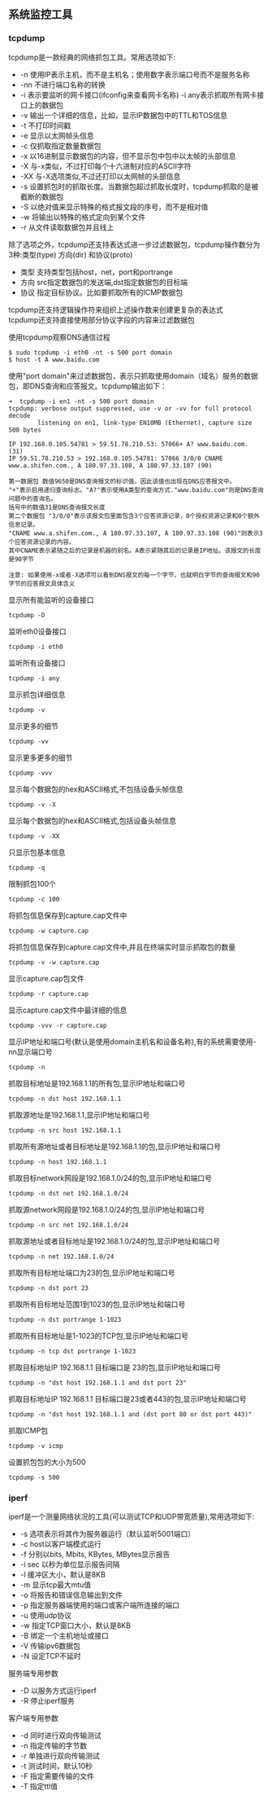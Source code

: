 ##  系统监控工具 

### tcpdump

tcpdump是一款经典的网络抓包工具。常用选项如下:

*  -n 使用IP表示主机，而不是主机名；使用数字表示端口号而不是服务名称  
*  -nn 不进行端口名称的转换
*  -i 表示要监听的网卡接口(ifconfig来查看网卡名称) -i any表示抓取所有网卡接口上的数据包
*  -v 输出一个详细的信息，比如，显示IP数据包中的TTL和TOS信息
*  -t 不打印时间戳
*  -e 显示以太网帧头信息
*  -c 仅抓取指定数量数据包
*  -x 以16进制显示数据包的内容，但不显示包中包中以太帧的头部信息
*  -X 与-x类似，不过打印每个十六进制对应的ASCII字符
*  -XX 与-X选项类似,不过还打印以太网帧的头部信息
*  -s 设置抓包时的抓取长度。当数据包超过抓取长度时，tcpdump抓取的是被截断的数据包
*  -S 以绝对值来显示特殊的格式报文段的序号，而不是相对值
*  -w 将输出以特殊的格式定向到某个文件
*  -r 从文件读取数据包并且线上

除了选项之外，tcpdump还支持表达式进一步过滤数据包，tcpdump操作数分为3种:类型(type) 方向(dir) 和协议(proto)

*  类型 支持类型包括host，net，port和portrange
*  方向 src指定数据包的发送端,dst指定数据包的目标端 
*  协议 指定目标协议。比如要抓取所有的ICMP数据包

tcpdump还支持逻辑操作符来组织上述操作数来创建更复杂的表达式    
tcpdump还支持直接使用部分协议字段的内容来过滤数据包   

使用tcpdump观察DNS通信过程
    
    $ sudo tcpdump -i eth0 -nt -s 500 port domain
    $ host -t A www.baidu.com
使用"port domain"来过滤数据包，表示只抓取使用domain（域名）服务的数据包，即DNS查询和应答报文。tcpdump输出如下：

	➜  tcpdump -i en1 -nt -s 500 port domain
    tcpdump: verbose output suppressed, use -v or -vv for full protocol decode
            listening on en1, link-type EN10MB (Ethernet), capture size 500 bytes
            
    IP 192.168.0.105.54781 > 59.51.78.210.53: 57066+ A? www.baidu.com. (31)
    IP 59.51.78.210.53 > 192.168.0.105.54781: 57066 3/0/0 CNAME www.a.shifen.com., A 180.97.33.108, A 180.97.33.107 (90)
    
    第一数据包 数值9650是DNS查询报文的标识值，因此该值也出现在DNS应答报文中。
    "+"表示启用递归查询标志。"A?"表示使用A类型的查询方式."www.baidu.com"则是DNS查询问题中的查询名。
    括号中的数值31是DNS查询报文长度
    第二个数据包 "3/0/0"表示该报文包里面包含3个应答资源记录，0个授权资源记录和0个额外信息记录。 
    "CNAME www.a.shifen.com., A 180.97.33.107, A 180.97.33.108 (90)"则表示3个应答资源记录的内容。
    其中CNAME表示紧随之后的记录是机器的别名。A表示紧随其后的记录是IP地址。该报文的长度是90字节
    
    注意: 如果使用-x或者-X选项可以看到DNS报文的每一个字节，也就明白字节的查询报文和90字节的应答报文具体含义
    
    
    
显示所有能监听的设备接口
 
    tcpdump -D
监听eth0设备接口
 
    tcpdump -i eth0
监听所有设备接口    

    tcpdump -i any
    
显示抓包详细信息

    tcpdump -v

显示更多的细节
    
    tcpdump -vv

显示更多更多的细节
    
    tcpdump -vvv
    
显示每个数据包的hex和ASCII格式,不包括设备头帧信息
    
    tcpdump -v -X
    
显示每个数据包的hex和ASCII格式,包括设备头帧信息

    tcpdump -v -XX
   
只显示包基本信息

    tcpdump -q
    
限制抓包100个

    tcpdump -c 100
    
将抓包信息保存到capture.cap文件中

    tcpdump -w capture.cap
   
将抓包信息保存到capture.cap文件中,并且在终端实时显示抓取包的数量

    tcpdump -v -w capture.cap
    
显示capture.cap包文件

    tcpdump -r capture.cap
    
显示capture.cap文件中最详细的信息

    tcpdump -vvv -r capture.cap
   
显示IP地址和端口号(默认是使用domain主机名和设备名称),有的系统需要使用-nn显示端口号

    tcpdump -n
    
抓取目标地址是192.168.1.1的所有包,显示IP地址和端口号

    tcpdump -n dst host 192.168.1.1
    
抓取源地址是192.168.1.1,显示IP地址和端口号

    tcpdump -n src host 192.168.1.1
    
抓取所有源地址或者目标地址是192.168.1.1的包,显示IP地址和端口号

    tcpdump -n host 192.168.1.1

抓取目标network网段是192.168.1.0/24的包,显示IP地址和端口号

    tcpdump -n dst net 192.168.1.0/24
    
抓取源network网段是192.168.1.0/24的包,显示IP地址和端口号
    
    tcpdump -n src net 192.168.1.0/24
    
抓取源地址或者目标地址是192.168.1.0/24的包,显示IP地址和端口号

    tcpdump -n net 192.168.1.0/24
    
抓取所有目标地址端口为23的包,显示IP地址和端口号

    tcpdump -n dst port 23
    
抓取所有目标地址范围1到1023的包,显示IP地址和端口号

    tcpdump -n dst portrange 1-1023
    
抓取所有目标地址是1-1023的TCP包,显示IP地址和端口号

    tcpdump -n tcp dst portrange 1-1023
    
抓取目标地址IP 192.168.1.1 目标端口是 23的包,显示IP地址和端口号

    tcpdump -n "dst host 192.168.1.1 and dst port 23"
    
抓取目标地址IP 192.168.1.1 目标端口是23或者443的包,显示IP地址和端口号

    tcpdump -n "dst host 192.168.1.1 and (dst port 80 or dst port 443)"
    
抓取ICMP包

    tcpdump -v icmp
    
设置抓包包的大小为500

    tcpdump -s 500
    
    
    
###    iperf

iperf是一个测量网络状况的工具(可以测试TCP和UDP带宽质量),常用选项如下:

*    -s 选项表示将其作为服务器运行（默认监听5001端口）
*    -c host以客户端模式运行 
*    -f 分别以bits, Mbits, KBytes, MBytes显示报告
*    -i sec 以秒为单位显示报告间隔
*    -l 缓冲区大小，默认是8KB
*    -m 显示tcp最大mtu值
*    -o 将报告和错误信息输出到文件
*    -p 指定服务器端使用的端口或客户端所连接的端口
*    -u 使用udp协议
*    -w 指定TCP窗口大小，默认是8KB
*    -B 绑定一个主机地址或接口
*    -V 传输ipv6数据包
*    -N 设定TCP不延时

服务端专用参数

*   -D 以服务方式运行iperf
*   -R 停止iperf服务

客户端专用参数

*  -d 同时进行双向传输测试 
*  -n 指定传输的字节数
*  -r 单独进行双向传输测试 
*  -t 测试时间，默认10秒
*  -F 指定需要传输的文件 
*  -T 指定ttl值 